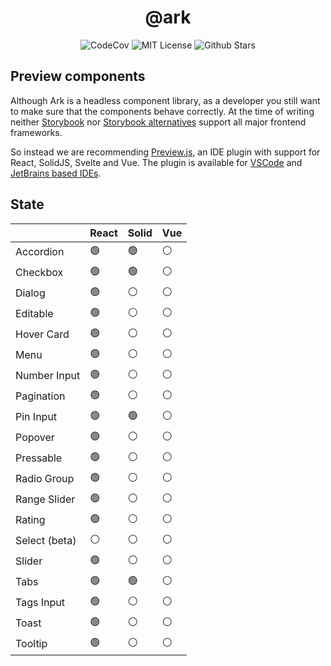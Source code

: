 <h1 align="center">@ark</h1>

<p align="center">
  <img alt="CodeCov" src="https://codecov.io/gh/chakra-ui/ark/branch/main/graph/badge.svg?token=O6BB59DHJ4"/>
  <img alt="MIT License" src="https://img.shields.io/github/license/chakra-ui/ark"/>
  <img alt="Github Stars" src="https://badgen.net/github/stars/chakra-ui/ark" />
</p>

## Preview components

Although Ark is a headless component library, as a developer you still want to make sure that the components behave correctly.
At the time of writing neither [Storybook](https://storybook.js.org/docs/react/api/frameworks-feature-support) nor [Storybook alternatives](https://histoire.dev/) support all major frontend frameworks.

So instead we are recommending [Preview.js](https://previewjs.com/), an IDE plugin with support for React, SolidJS, Svelte and Vue.
The plugin is available for [VSCode](https://marketplace.visualstudio.com/items?itemName=zenclabs.previewjs) and [JetBrains based IDEs](https://plugins.jetbrains.com/plugin/17569-react-preview--deprecated-in-favor-of-preview-js/).

## State

|               | React | Solid | Vue |
| ------------- | ----- | ----- | --- |
| Accordion     | 🟢    | 🟢    | ⚪  |
| Checkbox      | 🟢    | 🟢    | ⚪  |
| Dialog        | 🟢    | ⚪    | ⚪  |
| Editable      | 🟢    | ⚪    | ⚪  |
| Hover Card    | 🟢    | ⚪    | ⚪  |
| Menu          | 🟢    | ⚪    | ⚪  |
| Number Input  | 🟢    | ⚪    | ⚪  |
| Pagination    | 🟢    | ⚪    | ⚪  |
| Pin Input     | 🟢    | 🟢    | ⚪  |
| Popover       | 🟢    | ⚪    | ⚪  |
| Pressable     | 🟢    | ⚪    | ⚪  |
| Radio Group   | 🟢    | ⚪    | ⚪  |
| Range Slider  | 🟢    | ⚪    | ⚪  |
| Rating        | 🟢    | ⚪    | ⚪  |
| Select (beta) | ⚪    | ⚪    | ⚪  |
| Slider        | 🟢    | ⚪    | ⚪  |
| Tabs          | 🟢    | 🟢    | ⚪  |
| Tags Input    | 🟢    | ⚪    | ⚪  |
| Toast         | 🟢    | ⚪    | ⚪  |
| Tooltip       | 🟢    | ⚪    | ⚪  |

